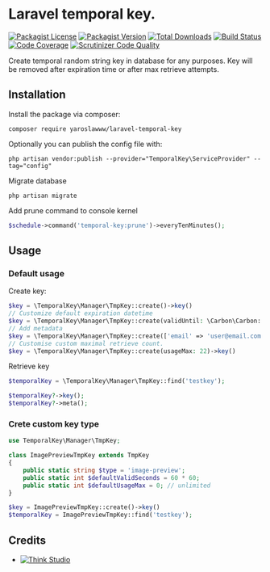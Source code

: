 # Laravel temporal key.

[![Packagist License](https://img.shields.io/packagist/l/yaroslawww/laravel-temporal-key?color=%234dc71f)](https://github.com/yaroslawww/laravel-temporal-key/blob/main/LICENSE.md)
[![Packagist Version](https://img.shields.io/packagist/v/yaroslawww/laravel-temporal-key)](https://packagist.org/packages/yaroslawww/laravel-temporal-key)
[![Total Downloads](https://img.shields.io/packagist/dt/yaroslawww/laravel-temporal-key)](https://packagist.org/packages/yaroslawww/laravel-temporal-key)
[![Build Status](https://scrutinizer-ci.com/g/yaroslawww/laravel-temporal-key/badges/build.png?b=main)](https://scrutinizer-ci.com/g/yaroslawww/laravel-temporal-key/build-status/main)
[![Code Coverage](https://scrutinizer-ci.com/g/yaroslawww/laravel-temporal-key/badges/coverage.png?b=main)](https://scrutinizer-ci.com/g/yaroslawww/laravel-temporal-key/?branch=main)
[![Scrutinizer Code Quality](https://scrutinizer-ci.com/g/yaroslawww/laravel-temporal-key/badges/quality-score.png?b=main)](https://scrutinizer-ci.com/g/yaroslawww/laravel-temporal-key/?branch=main)

Create temporal random string key in database for any purposes. Key will be removed after expiration time or after max
retrieve attempts.

## Installation

Install the package via composer:

```shell
composer require yaroslawww/laravel-temporal-key
```

Optionally you can publish the config file with:

```shell
php artisan vendor:publish --provider="TemporalKey\ServiceProvider" --tag="config"
```

Migrate database

```shell
php artisan migrate
```

Add prune command to console kernel

```php
$schedule->command('temporal-key:prune')->everyTenMinutes();
```

## Usage

### Default usage

Create key:

```php
$key = \TemporalKey\Manager\TmpKey::create()->key()
// Customize default expiration datetime
$key = \TemporalKey\Manager\TmpKey::create(validUntil: \Carbon\Carbon::now()->addDay())->key()
// Add metadata
$key = \TemporalKey\Manager\TmpKey::create(['email' => 'user@email.com'])->key()
// Customise custom maximal retrieve count.
$key = \TemporalKey\Manager\TmpKey::create(usageMax: 22)->key()
```

Retrieve key

```php
$temporalKey = \TemporalKey\Manager\TmpKey::find('testkey');

$temporalKey?->key();
$temporalKey?->meta();
```

### Crete custom key type

```php
use TemporalKey\Manager\TmpKey;

class ImagePreviewTmpKey extends TmpKey
{
    public static string $type = 'image-preview';
    public static int $defaultValidSeconds = 60 * 60;
    public static int $defaultUsageMax = 0; // unlimited
}

$key = ImagePreviewTmpKey::create()->key()
$temporalKey = ImagePreviewTmpKey::find('testkey');
```

## Credits

- [![Think Studio](https://yaroslawww.github.io/images/sponsors/packages/logo-think-studio.png)](https://think.studio/) 
